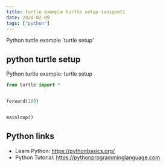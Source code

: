 ```yaml
---
title: turtle example turtle setup (snippet)
date: 2020-02-09
tags: ["python"]
---
```

Python turtle example 'turtle setup'


## python turtle setup

Python turtle example: turtle setup

```python
from turtle import *


forward(100)


mainloop()

```

## Python links

- Learn Python: https://pythonbasics.org/
- Python Tutorial: https://pythonprogramminglanguage.com
